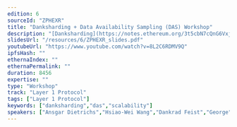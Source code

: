 ```yaml
---
edition: 6
sourceId: "ZPHEXR"
title: "Danksharding + Data Availability Sampling (DAS) Workshop"
description: "[Danksharding](https://notes.ethereum.org/3t5cbN7cQnG6VxjgNMKymA) and [Data Availability Sampling (DAS)](https://hackmd.io/@vbuterin/sharding_proposal) are the two main Ethereum layer 1 scaling mechanisms in the near future. This workshop is organized by the Ethereum Foundation Consensus R&D team."
slidesUrl: "/resources/6/ZPHEXR_slides.pdf"
youtubeUrl: "https://www.youtube.com/watch?v=8L2C6RDMV9Q"
ipfsHash: ""
ethernaIndex: ""
ethernaPermalink: ""
duration: 8456
expertise: ""
type: "Workshop"
track: "Layer 1 Protocol"
tags: ["Layer 1 Protocol"]
keywords: ["danksharding","das","scalability"]
speakers: ["Ansgar Dietrichs","Hsiao-Wei Wang","Dankrad Feist","George","protolambda","Francesco"]
---
```

